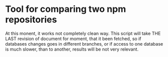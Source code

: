 # Tool for comparing two npm repositories
At this monent, it works not completely clean way.
This script will take THE LAST revision of document for moment, that it been fetched, so if databases changes goes in different branches, or if access to one database is much slower, than to another, results will be not very relevant.
